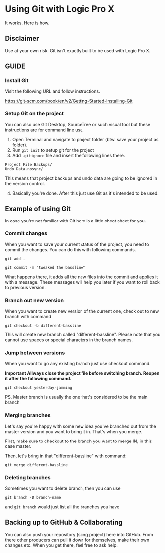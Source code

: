 # Using Git with Logic Pro X

It works. Here is how.

## Disclaimer

Use at your own risk. Git isn't exactly built to be used with Logic Pro X.

## GUIDE

### Install Git

Visit the following URL and follow instructions.

https://git-scm.com/book/en/v2/Getting-Started-Installing-Git

### Setup Git on the project

You can also use Git Desktop, SourceTree or such visual tool but these instructions are for command line use.

1. Open Terminal and navigate to project folder (btw. save your project as folder).
2. Run `git init` to setup git for the project
3. Add `.gitignore` file and insert the following lines there.

```
Project File Backups/
Undo Data.nosync/
```

This means that project backups and undo data are going to be ignored in the version control.

4. Basically you're done. After this just use Git as it's intended to be used.

## Example of using Git

In case you're not familiar with Git here is a little cheat sheet for you.

### Commit changes

When you want to save your current status of the project, you need to commit the changes. You can do this with following commands.

```git add .```

```git commit -m "tweaked the bassline"```

What happens there, it adds all the new files into the commit and applies it with a message. These messages will help you later if you want to roll back to previous version.

### Branch out new version

When you want to create new version of the current one, check out to new branch with command

```git checkout -b different-bassline```

This will create new branch called "different-bassline". Please note that you cannot use spaces or special characters in the branch names.

### Jump between versions

When you want to go any existing branch just use checkout command.

**Important Allways close the project file before switching branch. Reopen it after the following command.**

```git checkout yesterday-jamming```

PS. Master branch is usually the one that's considered to be the main branch

### Merging branches

Let's say you're happy with some new idea you've branched out from the master version and you want to bring it in. That's when you merge.

First, make sure to checkout to the branch you want to merge IN, in this case master.

Then, let's bring in that "different-bassline" with command:

```git merge different-bassline```

### Deleting branches

Sometimes you want to delete branch, then you can use

```git branch -D branch-name```

and `git branch` would just list all the branches you have

## Backing up to GitHub & Collaborating

You can also push your repository (song project) here into GitHub. From there other producers can pull it down for themselves, make their own changes etc. When you get there, feel free to ask help.


